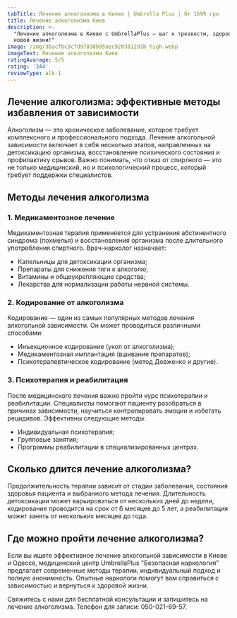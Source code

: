 ```yaml
---
tabTitle: Лечение алкоголизма в Киеве | Umbrella Plus | От 1699 грн
title: Лечение алкоголизма Киев
description: >-
  "Лечение алкоголизма в Киеве с UmbrellaPlus — шаг к трезвости, здоровью и
  новой жизни!"
image: /img/3bacfbc3cfd97838b95bec9203812d1b_high.webp
imageText: Лечение алкоголизма Киев
ratingAvarage: 5/5
rating: '344'
reviewType: alk-1
---
```


## Лечение алкоголизма: эффективные методы избавления от зависимости

Алкоголизм — это хроническое заболевание, которое требует комплексного и профессионального подхода. Лечение алкогольной зависимости включает в себя несколько этапов, направленных на детоксикацию организма, восстановление психического состояния и профилактику срывов. Важно понимать, что отказ от спиртного — это не только медицинский, но и психологический процесс, который требует поддержки специалистов.

## Методы лечения алкоголизма

### 1. Медикаментозное лечение

Медикаментозная терапия применяется для устранения абстинентного синдрома (похмелья) и восстановления организма после длительного употребления спиртного. Врач-нарколог назначает:

* Капельницы для детоксикации организма;
* Препараты для снижения тяги к алкоголю;
* Витамины и общеукрепляющие средства;
* Лекарства для нормализации работы нервной системы.

### 2. Кодирование от алкоголизма

Кодирование — один из самых популярных методов лечения алкогольной зависимости. Он может проводиться различными способами:

* Инъекционное кодирование (укол от алкоголизма);
* Медикаментозная имплантация (вшивание препаратов);
* Психотерапевтическое кодирование (метод Довженко и другие).

### 3. Психотерапия и реабилитация

После медицинского лечения важно пройти курс психотерапии и реабилитации. Специалисты помогают пациенту разобраться в причинах зависимости, научиться контролировать эмоции и избегать рецидивов. Эффективны следующие методы:

* Индивидуальная психотерапия;
* Групповые занятия;
* Программы реабилитации в специализированных центрах.

## Сколько длится лечение алкоголизма?

Продолжительность терапии зависит от стадии заболевания, состояния здоровья пациента и выбранного метода лечения. Длительность детоксикации может варьироваться от нескольких дней до недели, кодирование проводится на срок от 6 месяцев до 5 лет, а реабилитация может занять от нескольких месяцев до года.

## Где можно пройти лечение алкоголизма?

Если вы ищете эффективное лечение алкогольной зависимости в Киеве и Одессе, медицинский центр UmbrellaPlus "Безопасная наркология" предлагает современные методы терапии, индивидуальный подход и полную анонимность. Опытные наркологи помогут вам справиться с зависимостью и вернуться к здоровой жизни.

Свяжитесь с нами для бесплатной консультации и запишитесь на лечение алкоголизма. Телефон для записи: 050-021-69-57.
